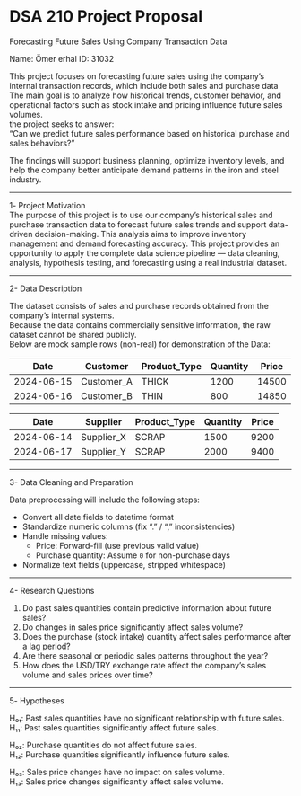 # DSA 210 Project Proposal  
 Forecasting Future Sales Using Company Transaction Data  

Name: Ömer erhal
ID: 31032

This project focuses on forecasting future sales using the company’s internal transaction records, which include both sales and purchase data 
The main goal is to analyze how historical trends, customer behavior, and operational factors such as stock intake and pricing influence future sales volumes.  
 the project seeks to answer:  
 “Can we predict future sales performance based on historical purchase and sales behaviors?”

The findings will support business planning, optimize inventory levels, and help the company better anticipate demand patterns in the iron and steel industry.  


---

1️- Project Motivation  
The purpose of this project is to use our company’s historical sales and purchase transaction data to forecast future sales trends and support data-driven decision-making. This analysis aims to improve inventory management and demand forecasting accuracy. This project provides an opportunity to apply the complete data science pipeline — data cleaning, analysis, hypothesis testing, and forecasting using a real industrial dataset.

---

2- Data Description  

The dataset consists of sales and purchase records obtained from the company’s internal systems.  
Because the data contains commercially sensitive information, the raw dataset cannot be shared publicly.  
Below are mock sample rows (non-real) for demonstration of the Data:

| Date | Customer | Product_Type | Quantity | Price |
|------|-----------|--------------|-----------|--------|
| 2024-06-15 | Customer_A | THICK | 1200 | 14500 |
| 2024-06-16 | Customer_B | THIN | 800 | 14850 |

| Date | Supplier | Product_Type | Quantity | Price |
|------|-----------|--------------|-----------|--------|
| 2024-06-14 | Supplier_X | SCRAP | 1500 | 9200 |
| 2024-06-17 | Supplier_Y | SCRAP | 2000 | 9400 |

---

3- Data Cleaning and Preparation  

Data preprocessing will include the following steps:

- Convert all date fields to datetime format  
- Standardize numeric columns (fix “.” / “,” inconsistencies)  
- Handle missing values: 
  - Price: Forward-fill (use previous valid value)  
  - Purchase quantity: Assume `0` for non-purchase days  
- Normalize text fields (uppercase, stripped whitespace)

---

4- Research Questions  

1. Do past sales quantities contain predictive information about future sales?  
2. Do changes in sales price significantly affect sales volume?  
3. Does the purchase (stock intake) quantity affect sales performance after a lag period?
4. Are there seasonal or periodic sales patterns throughout the year?
5. How does the USD/TRY exchange rate affect the company’s sales volume and sales prices over time?
---

5️- Hypotheses  

H₀₁: Past sales quantities have no significant relationship with future sales.  
H₁₁: Past sales quantities significantly affect future sales.

H₀₂: Purchase quantities do not affect future sales.  
H₁₂: Purchase quantities significantly influence future sales.

H₀₃: Sales price changes have no impact on sales volume.  
H₁₃: Sales price changes significantly affect sales volume.





